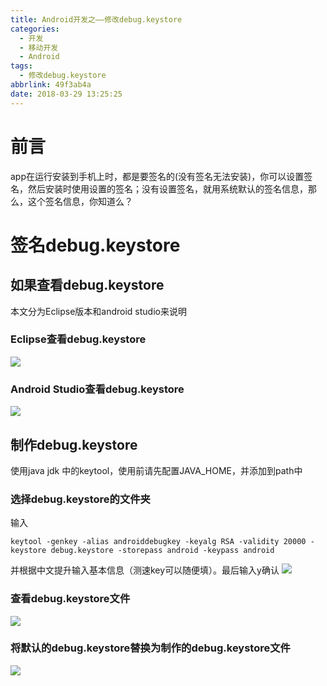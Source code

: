 ```yaml
---
title: Android开发之——修改debug.keystore
categories:
  - 开发
  - 移动开发
  - Android
tags:
  - 修改debug.keystore
abbrlink: 49f3ab4a
date: 2018-03-29 13:25:25
---
```

# 前言 
app在运行安装到手机上时，都是要签名的(没有签名无法安装)，你可以设置签名，然后安装时使用设置的签名；没有设置签名，就用系统默认的签名信息，那么，这个签名信息，你知道么？     

<!--more-->  
  
# 签名debug.keystore
## 如果查看debug.keystore  
本文分为Eclipse版本和android studio来说明 

### Eclipse查看debug.keystore  
![][1]  
### Android Studio查看debug.keystore
![][2] 

## 制作debug.keystore
使用java jdk 中的keytool，使用前请先配置JAVA_HOME，并添加到path中 
### 选择debug.keystore的文件夹
输入	  
 
	keytool -genkey -alias androiddebugkey -keyalg RSA -validity 20000 -keystore debug.keystore -storepass android -keypass android  

并根据中文提升输入基本信息（测速key可以随便填）。最后输入y确认
![][3] 
### 查看debug.keystore文件 
![][4]  
### 将默认的debug.keystore替换为制作的debug.keystore文件 
![][1]  


[1]: https://cdn.jsdelivr.net/gh/pgzxc/CDN/blog-image/eclipse-debug-keystore.png  
[2]: https://cdn.jsdelivr.net/gh/pgzxc/CDN/blog-image/as-debug-keystore.png
[3]: https://cdn.jsdelivr.net/gh/pgzxc/CDN/blog-image/keystore-make.png
[4]: https://cdn.jsdelivr.net/gh/pgzxc/CDN/blog-image/deubg-keystore-exist.png
